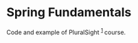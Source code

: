 <h1>Spring Fundamentals</h1>
<p>Code and example of PluralSight
<sup>
<a href="https://app.pluralsight.com/library/courses/spring-fundamentals/table-of-contents">1</a>
</sup> course.
